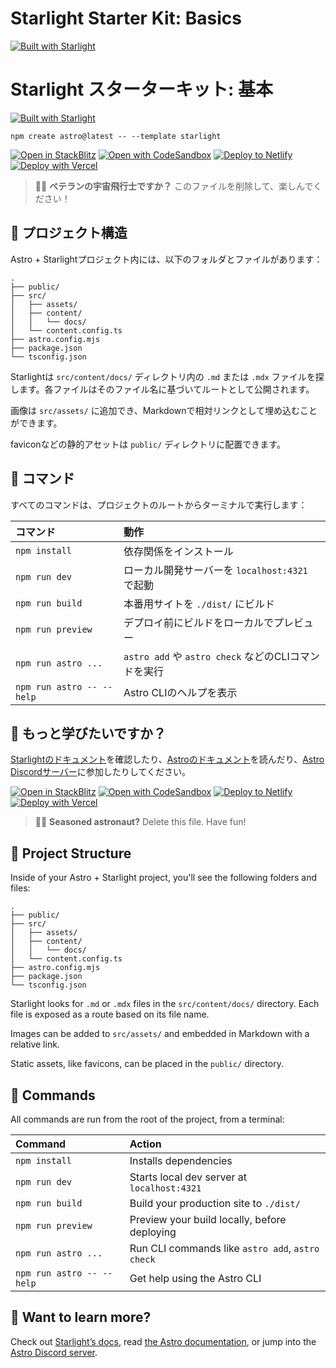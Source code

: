 # Starlight Starter Kit: Basics

[![Built with Starlight](https://astro.badg.es/v2/built-with-starlight/tiny.svg)](https://starlight.astro.build)

# Starlight スターターキット: 基本

[![Built with Starlight](https://astro.badg.es/v2/built-with-starlight/tiny.svg)](https://starlight.astro.build)

```
npm create astro@latest -- --template starlight
```

[![Open in StackBlitz](https://developer.stackblitz.com/img/open_in_stackblitz.svg)](https://stackblitz.com/github/withastro/starlight/tree/main/examples/basics)
[![Open with CodeSandbox](https://assets.codesandbox.io/github/button-edit-lime.svg)](https://codesandbox.io/p/sandbox/github/withastro/starlight/tree/main/examples/basics)
[![Deploy to Netlify](https://www.netlify.com/img/deploy/button.svg)](https://app.netlify.com/start/deploy?repository=https://github.com/withastro/starlight&create_from_path=examples/basics)
[![Deploy with Vercel](https://vercel.com/button)](https://vercel.com/new/clone?repository-url=https%3A%2F%2Fgithub.com%2Fwithastro%2Fstarlight%2Ftree%2Fmain%2Fexamples%2Fbasics&project-name=my-starlight-docs&repository-name=my-starlight-docs)

> 🧑‍🚀 **ベテランの宇宙飛行士ですか？** このファイルを削除して、楽しんでください！

## 🚀 プロジェクト構造

Astro + Starlightプロジェクト内には、以下のフォルダとファイルがあります：

```
.
├── public/
├── src/
│   ├── assets/
│   ├── content/
│   │   └── docs/
│   └── content.config.ts
├── astro.config.mjs
├── package.json
└── tsconfig.json
```

Starlightは `src/content/docs/` ディレクトリ内の `.md` または `.mdx` ファイルを探します。各ファイルはそのファイル名に基づいてルートとして公開されます。

画像は `src/assets/` に追加でき、Markdownで相対リンクとして埋め込むことができます。

faviconなどの静的アセットは `public/` ディレクトリに配置できます。

## 🧞 コマンド

すべてのコマンドは、プロジェクトのルートからターミナルで実行します：

| コマンド                  | 動作                                                 |
| :------------------------ | :--------------------------------------------------- |
| `npm install`             | 依存関係をインストール                               |
| `npm run dev`             | ローカル開発サーバーを `localhost:4321` で起動       |
| `npm run build`           | 本番用サイトを `./dist/` にビルド                    |
| `npm run preview`         | デプロイ前にビルドをローカルでプレビュー             |
| `npm run astro ...`       | `astro add` や `astro check` などのCLIコマンドを実行 |
| `npm run astro -- --help` | Astro CLIのヘルプを表示                              |

## 👀 もっと学びたいですか？

[Starlightのドキュメント](https://starlight.astro.build/)を確認したり、[Astroのドキュメント](https://docs.astro.build)を読んだり、[Astro Discordサーバー](https://astro.build/chat)に参加したりしてください。

[![Open in StackBlitz](https://developer.stackblitz.com/img/open_in_stackblitz.svg)](https://stackblitz.com/github/withastro/starlight/tree/main/examples/basics)
[![Open with CodeSandbox](https://assets.codesandbox.io/github/button-edit-lime.svg)](https://codesandbox.io/p/sandbox/github/withastro/starlight/tree/main/examples/basics)
[![Deploy to Netlify](https://www.netlify.com/img/deploy/button.svg)](https://app.netlify.com/start/deploy?repository=https://github.com/withastro/starlight&create_from_path=examples/basics)
[![Deploy with Vercel](https://vercel.com/button)](https://vercel.com/new/clone?repository-url=https%3A%2F%2Fgithub.com%2Fwithastro%2Fstarlight%2Ftree%2Fmain%2Fexamples%2Fbasics&project-name=my-starlight-docs&repository-name=my-starlight-docs)

> 🧑‍🚀 **Seasoned astronaut?** Delete this file. Have fun!

## 🚀 Project Structure

Inside of your Astro + Starlight project, you'll see the following folders and files:

```
.
├── public/
├── src/
│   ├── assets/
│   ├── content/
│   │   └── docs/
│   └── content.config.ts
├── astro.config.mjs
├── package.json
└── tsconfig.json
```

Starlight looks for `.md` or `.mdx` files in the `src/content/docs/` directory. Each file is exposed as a route based on its file name.

Images can be added to `src/assets/` and embedded in Markdown with a relative link.

Static assets, like favicons, can be placed in the `public/` directory.

## 🧞 Commands

All commands are run from the root of the project, from a terminal:

| Command                   | Action                                           |
| :------------------------ | :----------------------------------------------- |
| `npm install`             | Installs dependencies                            |
| `npm run dev`             | Starts local dev server at `localhost:4321`      |
| `npm run build`           | Build your production site to `./dist/`          |
| `npm run preview`         | Preview your build locally, before deploying     |
| `npm run astro ...`       | Run CLI commands like `astro add`, `astro check` |
| `npm run astro -- --help` | Get help using the Astro CLI                     |

## 👀 Want to learn more?

Check out [Starlight’s docs](https://starlight.astro.build/), read [the Astro documentation](https://docs.astro.build), or jump into the [Astro Discord server](https://astro.build/chat).
